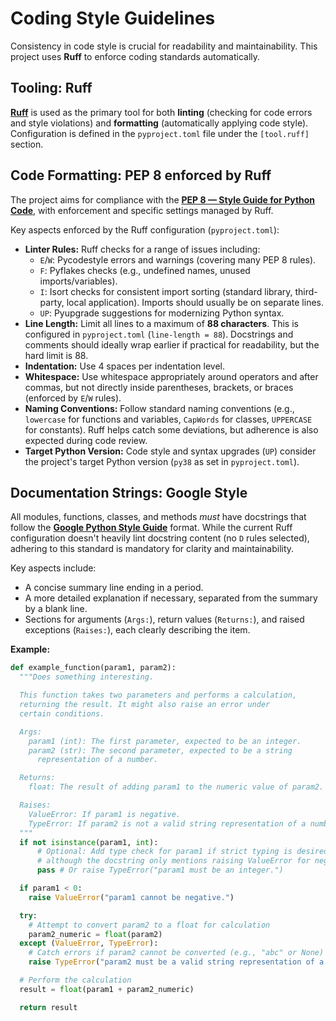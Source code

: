 # Coding Style Guidelines

Consistency in code style is crucial for readability and maintainability. This project uses **Ruff** to enforce coding standards automatically.

## Tooling: Ruff

[**Ruff**](https://docs.astral.sh/ruff/) is used as the primary tool for both **linting** (checking for code errors and style violations) and **formatting** (automatically applying code style). Configuration is defined in the `pyproject.toml` file under the `[tool.ruff]` section.

## Code Formatting: PEP 8 enforced by Ruff

The project aims for compliance with the [**PEP 8 — Style Guide for Python Code**](https://peps.python.org/pep-0008/), with enforcement and specific settings managed by Ruff.

Key aspects enforced by the Ruff configuration (`pyproject.toml`):

* **Linter Rules:** Ruff checks for a range of issues including:
    * `E`/`W`: Pycodestyle errors and warnings (covering many PEP 8 rules).
    * `F`: Pyflakes checks (e.g., undefined names, unused imports/variables).
    * `I`: Isort checks for consistent import sorting (standard library, third-party, local application). Imports should usually be on separate lines.
    * `UP`: Pyupgrade suggestions for modernizing Python syntax.
* **Line Length:** Limit all lines to a maximum of **88 characters**. This is configured in `pyproject.toml` (`line-length = 88`). Docstrings and comments should ideally wrap earlier if practical for readability, but the hard limit is 88.
* **Indentation:** Use 4 spaces per indentation level.
* **Whitespace:** Use whitespace appropriately around operators and after commas, but not directly inside parentheses, brackets, or braces (enforced by `E`/`W` rules).
* **Naming Conventions:** Follow standard naming conventions (e.g., `lowercase` for functions and variables, `CapWords` for classes, `UPPERCASE` for constants). Ruff helps catch some deviations, but adherence is also expected during code review.
* **Target Python Version:** Code style and syntax upgrades (`UP`) consider the project's target Python version (`py38` as set in `pyproject.toml`).

## Documentation Strings: Google Style

All modules, functions, classes, and methods *must* have docstrings that follow the [**Google Python Style Guide**](https://google.github.io/styleguide/pyguide.html#38-comments-and-docstrings) format. While the current Ruff configuration doesn't heavily lint docstring content (no `D` rules selected), adhering to this standard is mandatory for clarity and maintainability.

Key aspects include:

* A concise summary line ending in a period.
* A more detailed explanation if necessary, separated from the summary by a blank line.
* Sections for arguments (`Args:`), return values (`Returns:`), and raised exceptions (`Raises:`), each clearly describing the item.

**Example:**

```python
def example_function(param1, param2):
  """Does something interesting.

  This function takes two parameters and performs a calculation,
  returning the result. It might also raise an error under
  certain conditions.

  Args:
    param1 (int): The first parameter, expected to be an integer.
    param2 (str): The second parameter, expected to be a string
      representation of a number.

  Returns:
    float: The result of adding param1 to the numeric value of param2.

  Raises:
    ValueError: If param1 is negative.
    TypeError: If param2 is not a valid string representation of a number.
  """
  if not isinstance(param1, int):
      # Optional: Add type check for param1 if strict typing is desired
      # although the docstring only mentions raising ValueError for negativity.
      pass # Or raise TypeError("param1 must be an integer.")

  if param1 < 0:
    raise ValueError("param1 cannot be negative.")

  try:
    # Attempt to convert param2 to a float for calculation
    param2_numeric = float(param2)
  except (ValueError, TypeError):
    # Catch errors if param2 cannot be converted (e.g., "abc" or None)
    raise TypeError("param2 must be a valid string representation of a number.")

  # Perform the calculation
  result = float(param1 + param2_numeric)

  return result